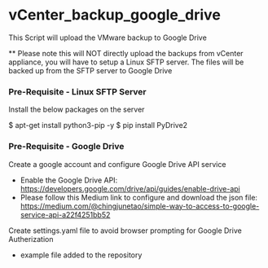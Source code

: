 # vCenter_backup_google_drive
This Script will upload the VMware backup to Google Drive

** Please note this will NOT directly upload the backups from vCenter appliance, you will have to setup a Linux SFTP server. The files will be backed up from the SFTP server to Google Drive

### Pre-Requisite - Linux SFTP Server ###

Install the below packages on the server

$ apt-get install python3-pip -y
$ pip install PyDrive2

### Pre-Requisite - Google Drive ###

Create a google account and configure Google Drive API service
- Enable the Google Drive API: https://developers.google.com/drive/api/guides/enable-drive-api
- Please follow this Medium link to configure and download the json file: https://medium.com/@chingjunetao/simple-way-to-access-to-google-service-api-a22f4251bb52

Create settings.yaml file to avoid browser prompting for Google Drive Autherization
- example file added to the repository

